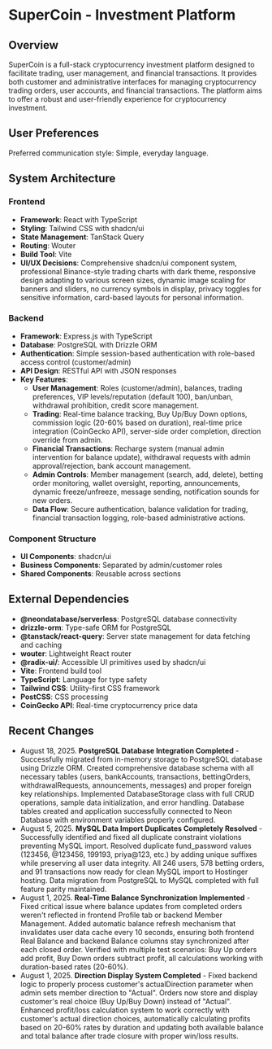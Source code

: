 # SuperCoin - Investment Platform

## Overview
SuperCoin is a full-stack cryptocurrency investment platform designed to facilitate trading, user management, and financial transactions. It provides both customer and administrative interfaces for managing cryptocurrency trading orders, user accounts, and financial transactions. The platform aims to offer a robust and user-friendly experience for cryptocurrency investment.

## User Preferences
Preferred communication style: Simple, everyday language.

## System Architecture
### Frontend
- **Framework**: React with TypeScript
- **Styling**: Tailwind CSS with shadcn/ui
- **State Management**: TanStack Query
- **Routing**: Wouter
- **Build Tool**: Vite
- **UI/UX Decisions**: Comprehensive shadcn/ui component system, professional Binance-style trading charts with dark theme, responsive design adapting to various screen sizes, dynamic image scaling for banners and sliders, no currency symbols in display, privacy toggles for sensitive information, card-based layouts for personal information.

### Backend
- **Framework**: Express.js with TypeScript
- **Database**: PostgreSQL with Drizzle ORM
- **Authentication**: Simple session-based authentication with role-based access control (customer/admin)
- **API Design**: RESTful API with JSON responses
- **Key Features**:
    - **User Management**: Roles (customer/admin), balances, trading preferences, VIP levels/reputation (default 100), ban/unban, withdrawal prohibition, credit score management.
    - **Trading**: Real-time balance tracking, Buy Up/Buy Down options, commission logic (20-60% based on duration), real-time price integration (CoinGecko API), server-side order completion, direction override from admin.
    - **Financial Transactions**: Recharge system (manual admin intervention for balance update), withdrawal requests with admin approval/rejection, bank account management.
    - **Admin Controls**: Member management (search, add, delete), betting order monitoring, wallet oversight, reporting, announcements, dynamic freeze/unfreeze, message sending, notification sounds for new orders.
    - **Data Flow**: Secure authentication, balance validation for trading, financial transaction logging, role-based administrative actions.

### Component Structure
- **UI Components**: shadcn/ui
- **Business Components**: Separated by admin/customer roles
- **Shared Components**: Reusable across sections

## External Dependencies
- **@neondatabase/serverless**: PostgreSQL database connectivity
- **drizzle-orm**: Type-safe ORM for PostgreSQL
- **@tanstack/react-query**: Server state management for data fetching and caching
- **wouter**: Lightweight React router
- **@radix-ui/**: Accessible UI primitives used by shadcn/ui
- **Vite**: Frontend build tool
- **TypeScript**: Language for type safety
- **Tailwind CSS**: Utility-first CSS framework
- **PostCSS**: CSS processing
- **CoinGecko API**: Real-time cryptocurrency price data

## Recent Changes
- August 18, 2025. **PostgreSQL Database Integration Completed** - Successfully migrated from in-memory storage to PostgreSQL database using Drizzle ORM. Created comprehensive database schema with all necessary tables (users, bankAccounts, transactions, bettingOrders, withdrawalRequests, announcements, messages) and proper foreign key relationships. Implemented DatabaseStorage class with full CRUD operations, sample data initialization, and error handling. Database tables created and application successfully connected to Neon Database with environment variables properly configured.
- August 5, 2025. **MySQL Data Import Duplicates Completely Resolved** - Successfully identified and fixed all duplicate constraint violations preventing MySQL import. Resolved duplicate fund_password values (123456, @123456, 199193, priya@123, etc.) by adding unique suffixes while preserving all user data integrity. All 246 users, 578 betting orders, and 91 transactions now ready for clean MySQL import to Hostinger hosting. Data migration from PostgreSQL to MySQL completed with full feature parity maintained.
- August 1, 2025. **Real-Time Balance Synchronization Implemented** - Fixed critical issue where balance updates from completed orders weren't reflected in frontend Profile tab or backend Member Management. Added automatic balance refresh mechanism that invalidates user data cache every 10 seconds, ensuring both frontend Real Balance and backend Balance columns stay synchronized after each closed order. Verified with multiple test scenarios: Buy Up orders add profit, Buy Down orders subtract profit, all calculations working with duration-based rates (20-60%).
- August 1, 2025. **Direction Display System Completed** - Fixed backend logic to properly process customer's actualDirection parameter when admin sets member direction to "Actual". Orders now store and display customer's real choice (Buy Up/Buy Down) instead of "Actual". Enhanced profit/loss calculation system to work correctly with customer's actual direction choices, automatically calculating profits based on 20-60% rates by duration and updating both available balance and total balance after trade closure with proper win/loss results.